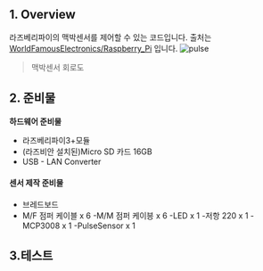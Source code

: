 ## 1. Overview

라즈베리파이의 맥박센서를 제어할 수 있는 코드입니다. 출처는
[WorldFamousElectronics/Raspberry_Pi](https://github.com/WorldFamousElectronics/Raspberry_Pi/tree/master/PulseSensor_C_Pi)
입니다.
![pulse](https://user-images.githubusercontent.com/55047453/69010706-842cbe00-09a5-11ea-9860-274778c2dc08.png)
> 맥박센서 회로도

## 2. 준비물
**하드웨어 준비물**
- 라즈베리파이3+모듈
- (라즈비안 설치된)Micro SD 카드 16GB
- USB - LAN Converter

#### 센서 제작 준비물
- 브레드보드
- M/F 점퍼 케이블 x 6 
-M/M 점퍼 케이븡 x 6
-LED x 1 
-저항 220 x 1
-MCP3008 x 1
-PulseSensor x 1

## 3.테스트
